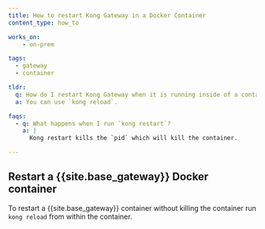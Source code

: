 ```yaml
---
title: How to restart Kong Gateway in a Docker Container
content_type: how_to

works_on:
    - on-prem

tags:
  - gateway
  - container

tldr: 
  q: How do I restart Kong Gateway when it is running inside of a container
  a: You can use `kong reload`.

faqs:
  - q: What happens when I run `kong restart`?
    a: |
      Kong restart kills the `pid` which will kill the container.

---
```




## Restart a {{site.base_gateway}} Docker container

To restart a {{site.base_gateway}} container without killing the container run `kong reload` from within the container. 